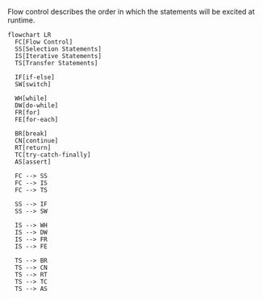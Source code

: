 Flow control describes the order in which the statements will be excited at runtime.
```mermaid
flowchart LR
  FC[Flow Control]
  SS[Selection Statements]
  IS[Iterative Statements]
  TS[Transfer Statements]

  IF[if-else]
  SW[switch]

  WH[while]
  DW[do-while]
  FR[for]
  FE[for-each]

  BR[break]
  CN[continue]
  RT[return]
  TC[try-catch-finally]
  AS[assert]

  FC --> SS
  FC --> IS
  FC --> TS

  SS --> IF
  SS --> SW

  IS --> WH
  IS --> DW
  IS --> FR
  IS --> FE

  TS --> BR
  TS --> CN
  TS --> RT
  TS --> TC
  TS --> AS
```
